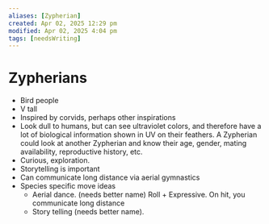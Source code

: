 ```yaml
---
aliases: [Zypherian]
created: Apr 02, 2025 12:29 pm
modified: Apr 02, 2025 4:04 pm
tags: [needsWriting]
---
```


# Zypherians

- Bird people
- V tall
- Inspired by corvids, perhaps other inspirations
- Look dull to humans, but can see ultraviolet colors, and therefore have a lot of biological information shown in UV on their feathers. A Zypherian could look at another Zypherian and know their age, gender, mating availability, reproductive history, etc.
- Curious, exploration.
- Storytelling is important
- Can communicate long distance via aerial gymnastics
- Species specific move ideas
	- Aerial dance. (needs better name) Roll + Expressive. On hit, you communicate long distance
	- Story telling (needs better name). 